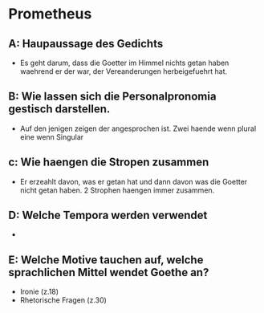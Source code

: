 # Prometheus

## A: Haupaussage des Gedichts
- Es geht darum, dass die Goetter im Himmel nichts getan haben waehrend er der war, der Vereanderungen herbeigefuehrt hat.
## B: Wie lassen sich die Personalpronomia gestisch darstellen.
- Auf den jenigen zeigen der angesprochen ist. Zwei haende wenn plural eine wenn Singular
## c: Wie haengen die Stropen zusammen
- Er erzeahlt davon, was er getan hat und dann davon was die Goetter nicht getan haben. 2 Strophen haengen immer zusammen.
## D: Welche Tempora werden verwendet
- 
## E: Welche Motive tauchen auf, welche sprachlichen Mittel wendet Goethe an?
- Ironie (z.18)
- Rhetorische Fragen (z.30)
